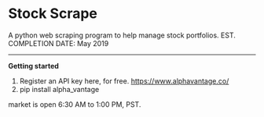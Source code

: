 # Stock Scrape
A python web scraping program to help manage stock portfolios. EST. COMPLETION DATE: May 2019

---
**Getting started**  
1. Register an API key here, for free. https://www.alphavantage.co/
2. pip install alpha_vantage

market is open 6:30 AM to 1:00 PM, PST.
